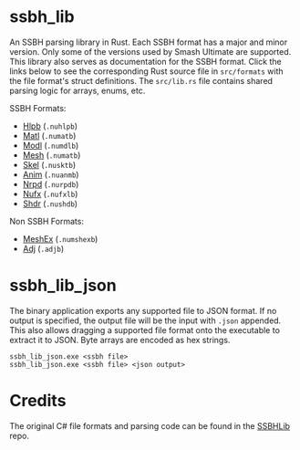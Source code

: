 # ssbh_lib
An SSBH parsing library in Rust. Each SSBH format has a major and minor version. Only some of the versions used by Smash Ultimate are supported. This library also serves as documentation for the SSBH format. Click the links below to see the corresponding Rust source file in `src/formats` with the file format's struct definitions. The `src/lib.rs` file contains shared parsing logic for arrays, enums, etc.  

SSBH Formats:
* [Hlpb](https://github.com/ultimate-research/ssbh_lib/blob/master/src/formats/hlpb.rs) (`.nuhlpb`)
* [Matl](https://github.com/ultimate-research/ssbh_lib/blob/master/src/formats/matl.rs) (`.numatb`)
* [Modl](https://github.com/ultimate-research/ssbh_lib/blob/master/src/formats/modl.rs) (`.numdlb`)
* [Mesh](https://github.com/ultimate-research/ssbh_lib/blob/master/src/formats/mesh.rs) (`.numatb`)
* [Skel](https://github.com/ultimate-research/ssbh_lib/blob/master/src/formats/skel.rs) (`.nusktb`)
* [Anim](https://github.com/ultimate-research/ssbh_lib/blob/master/src/formats/anim.rs) (`.nuanmb`)
* [Nrpd](https://github.com/ultimate-research/ssbh_lib/blob/master/src/formats/nrpd.rs) (`.nurpdb`)
* [Nufx](https://github.com/ultimate-research/ssbh_lib/blob/master/src/formats/nufx.rs) (`.nufxlb`)
* [Shdr](https://github.com/ultimate-research/ssbh_lib/blob/master/src/formats/shdr.rs) (`.nushdb`)

Non SSBH Formats:
* [MeshEx](https://github.com/ultimate-research/ssbh_lib/blob/master/src/formats/meshex.rs) (`.numshexb`)
* [Adj](https://github.com/ultimate-research/ssbh_lib/blob/master/src/formats/adj.rs) (`.adjb`)

# ssbh_lib_json
The binary application exports any supported file to JSON format. If no output is specified, the output file will be the input with `.json` appended. This also allows dragging a supported file format onto the executable to extract it to JSON. Byte arrays are encoded as hex strings.  

`ssbh_lib_json.exe <ssbh file>`  
`ssbh_lib_json.exe <ssbh file> <json output>`  

# Credits
The original C# file formats and parsing code can be found in the [SSBHLib](https://github.com/Ploaj/SSBHLib) repo.
